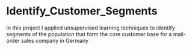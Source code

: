 # Identify_Customer_Segments
In this project I applied unsupervised learning techniques to identify segments of the population that form the core customer base for a mail-order sales company in Germany
